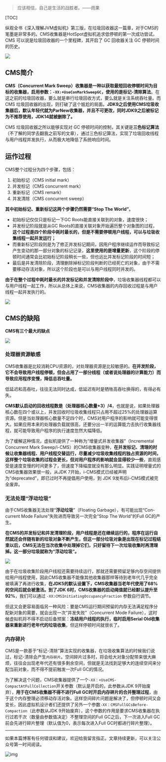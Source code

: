 > 应该相信，自己是生活的战胜者。——雨果

[TOC]

纵观全书《深入理解JVM虚拟机》第三版，在垃圾回收器这一篇章，对于CMS的笔墨是非常多的。CMS收集器是HotSpot虚拟机追求低停顿的第一次成功尝试，CMS 可以说是垃圾回收器的一个里程碑，其开启了 GC 回收器关注 GC 停顿时间的历史。

![](https://mmbiz.qpic.cn/mmbiz_jpg/jC8rtGdWScNSWyYdcwhyuGyFAHA8HjTSicRd14q6xUND92YbCXkQEPMItxxxAjnstkFN4aWZ9mloQMYickSv4IQQ/0?wx_fmt=jpeg)

## CMS简介

**CMS（Concurrent Mark Sweep）收集器是一种以获取最短回收停顿时间为目标的收集器，**启用参数：`-XX:+UseConMarkSweepGC`，使用的是**标记-清除算法**。在这之前的垃圾回收器，要么就是串行垃圾回收方式，要么就是关注系统吞吐量。而 CMS 垃圾回收器的出现，则打破了这个尴尬的局面。**JDK9之后使用CMS垃圾收集器后，默认年轻代就为ParNew收集器，并且不可更改，同时JDK9之后被标记为不推荐使用，JDK14就被删除了。**

CMS 垃圾回收器之所以能够实现对 GC 停顿时间的控制，其关键是**三色标记算法**（不了解的同学去翻我之前写的文章），通过三色标记算法，实现了垃圾回收线程与用户线程并发执行，从而极大地降低了系统响应时间。

## 运作过程

CMS整个过程分为四个步骤，包括：

1. 初始标记（CMS initial mark）
2. 并发标记（CMS concurrent mark）
3. 重新标记（CMS remark）
4. 并发清除（CMS concurrent sweep）

**其中初始标记、重新标记这两个步骤仍然需要“Stop The World”**。

- 初始标记仅仅只是标记一下GC Roots能直接关联到的对象，速度很快；
- 并发标记阶段就是从GC Roots的直接关联对象开始遍历整个对象图的过程，**这个过程是四个阶段中耗时最长的，但是不需要停顿用户线程，可以与垃圾收集线程一起并发运行；**
- 而重新标记阶段则是为了修正并发标记期间，因用户程序继续运作而导致标记产生变动的那一部分对象的标记记录，**这里使用的是增量更新**，这个阶段的停顿时间通常会比初始标记阶段稍长一些，但也远比并发标记阶段的时间短；
- 最后是并发清除阶段，清理删除掉标记阶段判断的已经死亡的对象，由于不需要移动存活对象，所以这个阶段也是可以与用户线程同时并发的。

**由于在整个过程中耗时最长的并发标记和并发清除阶段中**，垃圾收集器线程都可以与用户线程一起工作，所以从总体上来说，CMS收集器的内存回收过程是与用户线程一起并发执行的。

![](https://mmbiz.qpic.cn/mmbiz_png/jC8rtGdWScNSWyYdcwhyuGyFAHA8HjTSDCu3CePySY7t7ic41QzWtUDrXZEYfyRxKzL6K9uiaibLgPxwuOCgIscWw/0?wx_fmt=png)

## CMS的缺陷

**CMS有三个最大的缺点**

![](https://mmbiz.qpic.cn/mmbiz_jpg/jC8rtGdWScNSWyYdcwhyuGyFAHA8HjTSK2A60QHmdkDO6mCvabgnxVYbtp6CwAJ4iceicv1YelBhEoD8lcYWbicfQ/0?wx_fmt=jpeg)

### 处理器资源敏感

CMS收集器是比较消耗CPU资源的，对处理器资源是比较敏感的。**在并发阶段，它不会导致用户线程停顿，但会占用了一部分线程（或者说处理器的计算能力）而导致应用程序变慢，降低总吞吐量。**

低延迟和高吞吐，往往无法同时达成，低延迟有时是牺牲高吞吐换得的，有得必有失。

**CMS默认启动的回收线程数是（处理器核心数量+3）/4**，也就是说，如果处理器核心数在四个或以上，并发回收时垃圾收集线程只占用不超过25%的处理器运算资源。但是当处理器核心数量不足四个时，CMS对用户程序的影响就可能变得很大。如果应用本来的处理器负载就很高，还要分出一半的运算能力去执行收集器线程，就可能导致用户程序的执行速度忽然大幅降低。

为了缓解这种情况，虚拟机提供了一种称为“增量式并发收集器”（Incremental Concurrent Mark Sweep/i-CMS）的CMS收集器变种，**在并发标记、清理的时候让收集器线程、用户线程交替运行，尽量减少垃圾收集线程的独占资源的时间，这样整个垃圾收集的过程会更长，但对用户程序的影响就会显得较少一些**，直观感受是速度变慢的时间更多了，但速度下降幅度就没有那么明显。实践证明增量式的CMS收集器效果很一般，从JDK 7开始，i-CMS模式已经被声明为“deprecated”，即已过时不再提倡用户使用，到 JDK 9发布后i-CMS模式被完全废弃。

### 无法处理“浮动垃圾”

由于CMS收集器无法处理“**浮动垃圾**”（Floating Garbage），有可能出现“Con-current Mode Failure”失败进而导致另一次完全“Stop The World”的Full GC的产生。

**在CMS的并发标记和并发清理阶段，用户线程是还在继续运行的，程序在运行自然就还会伴随有新的垃圾对象不断产生，但这一部分垃圾对象是出现在标记过程结束以后，CMS无法在当次收集中处理掉它们，只好留待下一次垃圾收集时再清理掉。这一部分垃圾就称为“浮动垃圾”。**

![](https://mmbiz.qpic.cn/mmbiz_jpg/jC8rtGdWScNSWyYdcwhyuGyFAHA8HjTSXoBeQ2CXibziak9ArfibSKXCRXM14nL24yczSeiaia2hgZTmVAzPal2t7hA/0?wx_fmt=jpeg)

由于在垃圾收集阶段用户线程还需要持续运行，那就还需要预留足够内存空间提供给用户线程使用，因此CMS收集器不能像其他收集器那样等待到老年代几乎完全被填满了再进行收集，**在JDK5的默认设置下，CMS收集器当老年代使用了68%的空间后就会被激活。到了JDK 6时，CMS收集器的启动阈值就已经默认提升至92%**，我们可以通过 `-XX:CMSInitiatingOccupancyFraction` 参数自行调节。

但这又会更容易面临另一种风险：要是CMS运行期间预留的内存无法满足程序分配新对象的需要，就会出现一次“并发失败”（Concurrent Mode Failure），这时候虚拟机将不得不启动后备预案：**冻结用户线程的执行，临时启用Serial Old收集器来重新进行老年代的垃圾收集**，但这样停顿时间就很长了。

### 内存碎片

CMS是一款基于“标记-清除”算法实现的收集器，在垃圾收集算法的时候我们说过，标记-清除会产生`内存碎片`。空间碎片过多时，将会给大对象分配带来很大麻烦，往往会出现老年代还有很多剩余空间，但就是无法找到足够大的连续空间来分配当前对象，而不得不提前触发一次Full GC的情况。

为了解决这个问题，CMS收集器提供了一个`-XX：+UseCMS-CompactAtFullCollection`开关参数（默认是开启的，此参数从JDK 9开始废弃），**用于在CMS收集器不得不进行Full GC时开启内存碎片的合并整理过程**，由于这个内存整理必须移动存活对象。这样空间碎片问题是解决了，但停顿时间又会变长，因此虚拟机设计者们还提供了另外一个参数`-XX：CMSFullGCsBefore-Compaction`（此参数从JDK 9开始废弃），这个参数的作用是要求CMS收集器在执行过若干次（数量由参数值决定）不整理空间的Full GC之后，下一次进入Full GC前会先进行碎片整理（默认值为0，表示每次进入Full GC时都进行碎片整理）。

------

如果本篇博客有任何错误和建议，欢迎给我留言指正。文章持续更新，可以关注公众号第一时间阅读。

![img](https://mmbiz.qpic.cn/mmbiz_jpg/jC8rtGdWScMuzzTENRgicfnr91C5Bg9QNgMZrxFGlGXnTlXIGAKfKAibKRGJ2QrWoVBXhxpibTQxptf8MsPTyHvSg/0?wx_fmt=jpeg)
